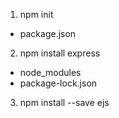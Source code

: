 1. npm init
 - package.json
2. npm install express
 - node_modules
 - package-lock.json
3. npm install --save ejs